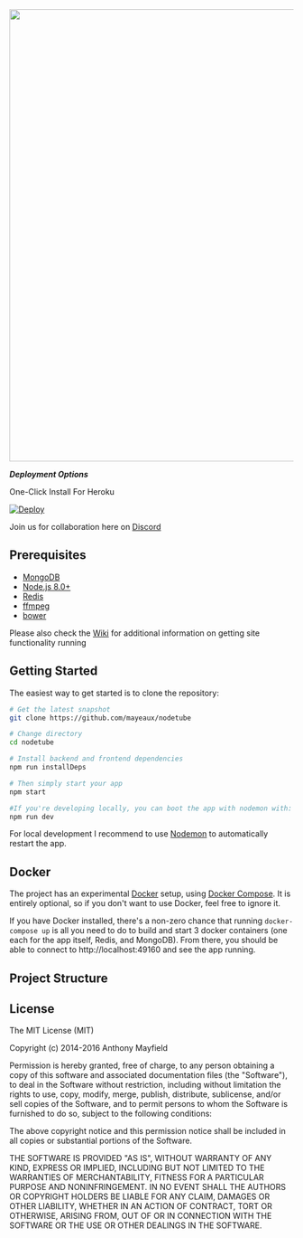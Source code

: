 <img src="https://user-images.githubusercontent.com/7200471/71605820-40db7880-2b29-11ea-8fa0-b8628cfd55ad.png" width="800" >

***Deployment Options***

One-Click Install For Heroku

[![Deploy](https://www.herokucdn.com/deploy/button.png)](https://heroku.com/deploy?template=https://github.com/mayeaux/nodetube)

Join us for collaboration here on [Discord](https://discord.gg/ejGah8H) 

Prerequisites
-------------

- [MongoDB](https://www.mongodb.org/downloads)
- [Node.js 8.0+](https://nodejs.org/en/download/)
- [Redis](https://redis.io/download)
- [ffmpeg](https://www.ffmpeg.org/download.html)
- [bower](https://bower.io/#install-bower)

Please also check the [Wiki](https://github.com/mayeaux/nodetube/wiki) for additional information on getting site functionality running

Getting Started
---------------

The easiest way to get started is to clone the repository:

```bash
# Get the latest snapshot
git clone https://github.com/mayeaux/nodetube

# Change directory
cd nodetube

# Install backend and frontend dependencies
npm run installDeps

# Then simply start your app
npm start

#If you're developing locally, you can boot the app with nodemon with:
npm run dev
```

For local development I recommend to use [Nodemon](https://github.com/remy/nodemon) to automatically restart the app.



Docker
------

The project has an experimental [Docker](https://www.docker.com/what-docker) setup, using [Docker Compose](https://docs.docker.com/compose/overview/).  It is entirely optional, so if you don't want to use Docker, feel free to ignore it.

If you have Docker installed, there's a non-zero chance that running `docker-compose up` is all you need to do to build and start 3 docker containers (one each for the app itself, Redis, and MongoDB). From there, you should be able to connect to http://localhost:49160 and see the app running.

Project Structure
-----------------






License
-------

The MIT License (MIT)

Copyright (c) 2014-2016 Anthony Mayfield

Permission is hereby granted, free of charge, to any person obtaining a copy of this software and associated documentation files (the "Software"), to deal in the Software without restriction, including without limitation the rights to use, copy, modify, merge, publish, distribute, sublicense, and/or sell copies of the Software, and to permit persons to whom the Software is furnished to do so, subject to the following conditions:

The above copyright notice and this permission notice shall be included in all copies or substantial portions of the Software.

THE SOFTWARE IS PROVIDED "AS IS", WITHOUT WARRANTY OF ANY KIND, EXPRESS OR IMPLIED, INCLUDING BUT NOT LIMITED TO THE WARRANTIES OF MERCHANTABILITY, FITNESS FOR A PARTICULAR PURPOSE AND NONINFRINGEMENT. IN NO EVENT SHALL THE AUTHORS OR COPYRIGHT HOLDERS BE LIABLE FOR ANY CLAIM, DAMAGES OR OTHER LIABILITY, WHETHER IN AN ACTION OF CONTRACT, TORT OR OTHERWISE, ARISING FROM, OUT OF OR IN CONNECTION WITH THE SOFTWARE OR THE USE OR OTHER DEALINGS IN THE SOFTWARE.
